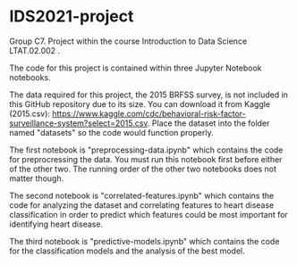 # IDS2021-project
Group C7. Project within the course Introduction to Data Science LTAT.02.002 .

The code for this project is contained within three Jupyter Notebook notebooks.

The data required for this project, the 2015 BRFSS survey, is not included in this GitHub repository due to its size. You can download it from Kaggle (2015.csv): https://www.kaggle.com/cdc/behavioral-risk-factor-surveillance-system?select=2015.csv. Place the dataset into the folder named "datasets" so the code would function properly.

The first notebook is "preprocessing-data.ipynb" which contains the code for preprocressing the data. You must run this notebook first before either of the other two. The running order of the other two notebooks does not matter though.

The second notebook is "correlated-features.ipynb" which contains the code for analyzing the dataset and correlating features to heart disease classification in order to predict which features could be most important for identifying heart disease.

The third notebook is "predictive-models.ipynb" which contains the code for the classification models and the analysis of the best model.
